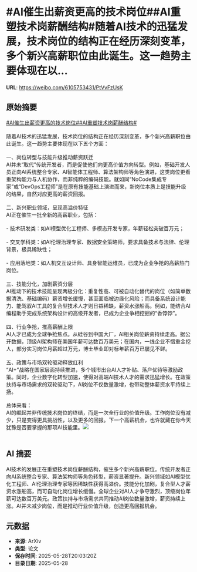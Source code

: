 # #AI催生出薪资更高的技术岗位##AI重塑技术岗薪酬结构#随着AI技术的迅猛发展，技术岗位的结构正在经历深刻变革，多个新兴高薪职位由此诞生。这一趋势主要体现在以...

**URL**: https://weibo.com/6105753431/PtVvFzUsK

## 原始摘要

<a href="https://m.weibo.cn/search?containerid=231522type%3D1%26t%3D10%26q%3D%23AI%E5%82%AC%E7%94%9F%E5%87%BA%E8%96%AA%E8%B5%84%E6%9B%B4%E9%AB%98%E7%9A%84%E6%8A%80%E6%9C%AF%E5%B2%97%E4%BD%8D%23&amp;extparam=%23AI%E5%82%AC%E7%94%9F%E5%87%BA%E8%96%AA%E8%B5%84%E6%9B%B4%E9%AB%98%E7%9A%84%E6%8A%80%E6%9C%AF%E5%B2%97%E4%BD%8D%23" data-hide=""><span class="surl-text">#AI催生出薪资更高的技术岗位#</span></a><a href="https://m.weibo.cn/search?containerid=231522type%3D1%26t%3D10%26q%3D%23AI%E9%87%8D%E5%A1%91%E6%8A%80%E6%9C%AF%E5%B2%97%E8%96%AA%E9%85%AC%E7%BB%93%E6%9E%84%23&amp;extparam=%23AI%E9%87%8D%E5%A1%91%E6%8A%80%E6%9C%AF%E5%B2%97%E8%96%AA%E9%85%AC%E7%BB%93%E6%9E%84%23" data-hide=""><span class="surl-text">#AI重塑技术岗薪酬结构#</span></a><br><br>随着AI技术的迅猛发展，技术岗位的结构正在经历深刻变革，多个新兴高薪职位由此诞生。这一趋势主要体现在以下五个方面：<br><br>一、岗位转型与技能升级推动薪资跃迁  <br>AI并未“取代”传统开发者，而是促使他们向更高价值方向转型。例如，基础开发人员正向AI系统整合专家、AI智能体工程师、算法架构师等角色演进，这类岗位更看重架构能力与人机协作，而非纯粹的编码技能。就如同“NoCode集成专家”或“DevOps工程师”是在原有技能基础上演进而来，新岗位本质上是技能升级的结果，自然对应更高的薪资回报。<br><br>二、新兴职业领域，呈现高溢价特征  <br>AI正在催生一批全新的高薪职业，包括：<br><br>- 技术研发类：如AI模型优化工程师、多模态开发专家，年薪轻松突破百万元；<br><br>- 交叉学科类：如AI伦理治理专家、数据安全策略师，要求具备技术与法律、伦理背景，极具稀缺性；<br><br>- 应用落地类：如人机交互设计师、具身智能运维员，已成为企业争抢的高薪热门岗位。<br><br>三、技能分化，加剧薪资分层  <br>AI推动下的技术技能呈现两极分化：重复性高、可被自动化替代的岗位（如简单数据清洗、基础编码）薪资增长缓慢，甚至面临被边缘化风险；而具备系统设计能力、能驾驭AI工具的复合型技术人才则日益稀缺，薪资水涨船高。例如，能结合AI编程助手完成系统架构设计的高级开发者，已成为企业争相挖掘的“香饽饽”。<br><br>四、行业争抢，推高薪酬上限  <br>AI人才已成为全球争抢焦点。从硅谷到中国大厂，AI相关岗位薪资持续走高。据公开数据，顶级AI架构师在美国年薪可达数百万美元；在国内，一线企业不惜重金挖人，部分实习岗位月薪超过万元，博士毕业即对标年薪百万已屡见不鲜。<br><br>五、政策与市场双轮驱动释放红利  <br>“AI+”战略在国家层面持续推进，多个城市出台AI人才补贴、落户优待等激励政策。同时，企业数字化转型加速，使得对高端AI技术人才的需求迅猛增长。在政策扶持与市场需求的双轮驱动下，AI岗位不仅数量激增，也带动整体薪资水平持续上扬。<br><br>总体来看：  <br>AI的崛起并非传统技术岗位的终结，而是一次全行业的价值升级。工作岗位没有减少，只是变得更具挑战性，以及更多的回报。下一个高薪机会，也许就藏在你今天犹豫是否要掌握的那项AI技能里。<img style="" src="https://tvax2.sinaimg.cn/large/006Fd7o3gy1i1vbodtvbdj30ps0y87wh.jpg" referrerpolicy="no-referrer"><br><br>

## AI 摘要

AI技术的发展正在重塑技术岗位薪酬结构，催生多个新兴高薪职位。传统开发者正向AI系统整合专家、算法架构师等角色转型，薪资显著提升。新兴领域如AI模型优化工程师、AI伦理治理专家等因稀缺性获得高溢价。技能分化加剧，复合型人才薪资水涨船高，而可自动化岗位增长缓慢。全球企业对AI人才争夺激烈，顶级岗位年薪可达数百万美元。政策扶持与市场需求共同推动AI岗位数量激增，薪资持续上涨。AI并未减少岗位，而是推动行业价值升级，创造更高回报机会。

## 元数据

- **来源**: ArXiv
- **类型**: 论文
- **保存时间**: 2025-05-28T20:03:20Z
- **目录日期**: 2025-05-28
